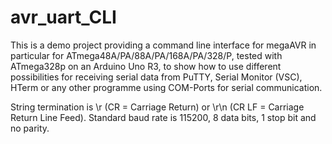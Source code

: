 # avr_uart_CLI

This is a demo project providing a command line interface for megaAVR in particular for ATmega48A/PA/88A/PA/168A/PA/328/P, tested
with ATmega328p on an Arduino Uno R3, to show how to use different possibilities for receiving serial data from PuTTY, Serial
Monitor (VSC), HTerm or any other programme using COM-Ports for serial communication.

String termination is \r (CR = Carriage Return) or \r\n (CR LF = Carriage Return Line Feed).
Standard baud rate is 115200, 8 data bits, 1 stop bit and no parity.